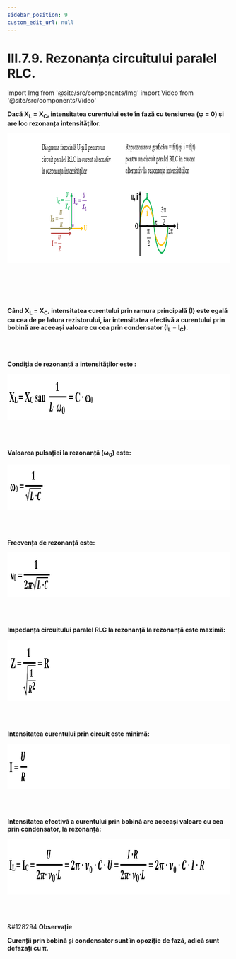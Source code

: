 ```yaml
---
sidebar_position: 9
custom_edit_url: null
---
```


# III.7.9. Rezonanța circuitului paralel RLC.




import Img from '@site/src/components/Img'
import Video from '@site/src/components/Video'






<div class="alert alert--primary" role="alert">

**Dacă X<sub>L</sub> = X<sub>C</sub>, intensitatea curentului este în fază cu tensiunea (φ = 0) și are loc rezonanța intensităților.**






<Img className="img-responsive4" src="fizica/clasa10/capitolul3/III-7-9-rezonanta-circuitului-paralel-rlc-poza1-diagrama-fazoriala-u-si-i-pentru-un-circuit-paralel-rlc-in-curent-alternativ-la-rezonanta-intensitatilor.png" width="1000" height="293" lazy={false} />


<br></br>
<br></br>



**Când X<sub>L</sub> = X<sub>C</sub>, intensitatea curentului prin ramura principală (I) este egală cu cea de pe latura rezistorului, iar intensitatea efectivă a curentului prin bobină are aceeași valoare cu cea prin condensator (I<sub>L</sub> = I<sub>C</sub>).**




</div>




<br></br>



<div class="alert alert--primary" role="alert">

**Condiția de rezonanță a intensităților este :**


<Img className="img-responsive4" src="fizica/clasa10/capitolul3/III-7-9-rezonanta-circuitului-paralel-rlc-poza2-conditia-de-rezonanta-a-intensitatilor.png" width="1000" height="104" lazy={false} />




</div>

<br></br>




<div class="alert alert--primary" role="alert">

**Valoarea pulsației la rezonanță (ω<sub>0</sub>) este:**


<Img className="img-responsive4" src="fizica/clasa10/capitolul3/III-7-9-rezonanta-circuitului-paralel-rlc-poza3-valoarea-pulsatiei-la-rezonanta.png" width="1000" height="103" lazy={false} />




</div>


<br></br>




<div class="alert alert--primary" role="alert">

**Frecvența de rezonanță este:**


<Img className="img-responsive4" src="fizica/clasa10/capitolul3/III-7-9-rezonanta-circuitului-paralel-rlc-poza4-valoarea-frecventei-de-rezonanta.png" width="1000" height="101" lazy={false} />




</div>

<br></br>

<div class="alert alert--primary" role="alert">


**Impedanța circuitului paralel RLC la rezonanță la rezonanță este maximă:**



<Img className="img-responsive4" src="fizica/clasa10/capitolul3/III-7-9-rezonanta-circuitului-paralel-rlc-poza5-impedanta-circuitului-rlc-la-rezonanta.png" width="1000" height="139" />




</div>


<br></br>


<div class="alert alert--primary" role="alert">


**Intensitatea curentului prin circuit este minimă:**



<Img className="img-responsive4" src="fizica/clasa10/capitolul3/III-7-9-rezonanta-circuitului-paralel-rlc-poza6-intensitatea-curentului-prin-circuitul-parale-rlc-la-rezonanta-este-minima.png" width="1000" height="102" />




</div>






<br></br>

<div class="alert alert--primary" role="alert">

**Intensitatea efectivă a curentului prin bobină are aceeași valoare cu cea prin condensator, la rezonanță:**


<Img className="img-responsive4" src="fizica/clasa10/capitolul3/III-7-9-rezonanta-circuitului-paralel-rlc-poza7-intensitatea-efectiva-a-curentului-prin-bobina.png" width="1000" height="125" />





</div>


<br></br>


<div class="alert alert--secondary" role="alert">

&#128294 **Observație**

**Curenții prin bobină și condensator sunt în opoziție de fază, adică sunt defazați cu π.**



</div>